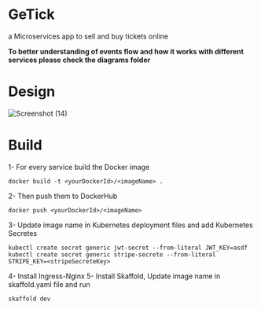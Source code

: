 # GeTick
a Microservices app to sell and buy tickets online

**To better understanding of events flow and how it works with different services please check the diagrams folder**

# Design 

![Screenshot (14)](https://user-images.githubusercontent.com/45404933/215605400-61883106-30bf-411c-b431-57483dfc02f4.png)


# Build 

1- For every service build the Docker image
```
docker build -t <yourDockerId>/<imageName> .
```
2- Then push them to DockerHub
```
docker push <yourDockerId>/<imageName>
```
3- Update image name in Kubernetes deployment files and add Kubernetes Secretes 
```
kubectl create secret generic jwt-secret --from-literal JWT_KEY=asdf
kubectl create secret generic stripe-secrete --from-literal STRIPE_KEY=<stripeSecreteKey>
```
4- Install Ingress-Nginx
5- Install Skaffold, Update image name in skaffold.yaml file and run
```
skaffold dev
```
